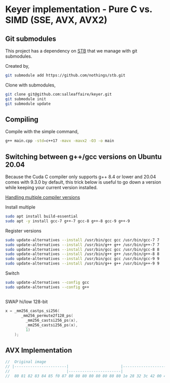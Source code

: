 # Keyer implementation - Pure C vs. SIMD (SSE, AVX, AVX2)

## Git submodules

This project has a dependency on [STB](https://github.com/nothings/stb) that we manage with git submodules.

Created by,

```bash
git submodule add https://github.com/nothings/stb.git
```

Clone with submodules,

```bash
git clone git@github.com:salleaffaire/keyer.git
git submodule init
git submodule update
```

## Compiling

Compile with the simple command,

```bash
g++ main.cpp -std=c++17 -mavx -mavx2 -O3 -o main
```

## Switching between g++/gcc versions on Ubuntu 20.04

Because the Cuda C compiler only supports g++ 8.4 or lower and 20.04 comes with 9.3.0 by default,
this trick below is useful to go down a version while keeping your current version installed.

[Handling multiple compiler versions](https://www.fosslinux.com/39386/how-to-install-multiple-versions-of-gcc-and-g-on-ubuntu-20-04.htm)

Install multiple

```bash
sudo apt install build-essential
sudo apt -y install gcc-7 g++-7 gcc-8 g++-8 gcc-9 g++-9
```

Register versions

```bash
sudo update-alternatives --install /usr/bin/gcc gcc /usr/bin/gcc-7 7
sudo update-alternatives --install /usr/bin/g++ g++ /usr/bin/g++-7 7
sudo update-alternatives --install /usr/bin/gcc gcc /usr/bin/gcc-8 8
sudo update-alternatives --install /usr/bin/g++ g++ /usr/bin/g++-8 8
sudo update-alternatives --install /usr/bin/gcc gcc /usr/bin/gcc-9 9
sudo update-alternatives --install /usr/bin/g++ g++ /usr/bin/g++-9 9
```

Switch

```bash
sudo update-alternatives --config gcc
sudo update-alternatives --config g++
```

##

SWAP hi/low 128-bit

```c++
x = _mm256_castps_si256(
       _mm256_permute2f128_ps(
         _mm256_castsi256_ps(x), 
         _mm256_castsi256_ps(x), 
         1)
    );
```

## AVX Implementation

```c++
//  Original image
// |-----------------------|                       |-----------------------|                         <-- curBgGroup16Lo
//                         |-----------------------|                       |-----------------------| <-- curBgGroup16Hi
//  80 81 82 83 84 85 f0 87 80 80 80 80 80 80 80 80 1e 28 32 3c 42 00 40 4e 17 21 2c 37 42 4d 58 63
```
